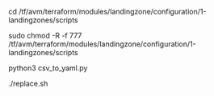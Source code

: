 cd /tf/avm/terraform/modules/landingzone/configuration/1-landingzones/scripts

sudo chmod -R -f 777 /tf/avm/terraform/modules/landingzone/configuration/1-landingzones/scripts

python3 csv_to_yaml.py 

./replace.sh

